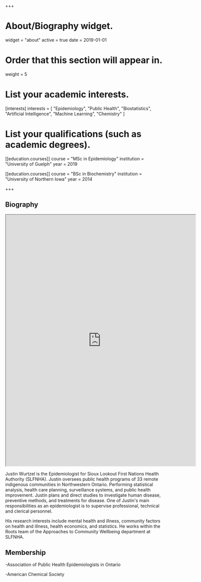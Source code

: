 +++
# About/Biography widget.
widget = "about"
active = true
date = 2019-01-01

# Order that this section will appear in.
weight = 5

# List your academic interests.
[interests]
  interests = [
    "Epidemiology",
    "Public Health",
    "Biostatistics",
    "Artificial Intelligence",
    "Machine Learning",
    "Chemistry"
  ]

# List your qualifications (such as academic degrees).
[[education.courses]]
  course = "MSc in Epidemiology"
  institution = "University of Guelph"
  year = 2019

[[education.courses]]
  course = "BSc in Biochemistry"
  institution = "University of Northern Iowa"
  year = 2014
  
 
+++

## Biography

<iframe src="https://art-bd.shinyapps.io/covid19canada/" width="120%" height="800px"></iframe>

Justin Wurtzel is the Epidemiologist for Sioux Lookout First Nations Health Authority (SLFNHA). Justin oversees public health programs of 33 remote indigenous communities in Northwestern Ontario. Performing statistical analysis, health care planning, surveillance systems, and public health improvement. Justin plans and direct studies to investigate human disease, preventive methods, and treatments for disease. One of Justin's main responsibilities as an epidemiologist is to supervise professional, technical and clerical personnel.

His research interests include mental health and illness, community factors on health and illness, health economics, and statistics. He works within the Roots team of the Approaches to Community Wellbeing department at SLFNHA.

## Membership
-Association of Public Health Epidemiologists in Ontario

-American Chemical Society

